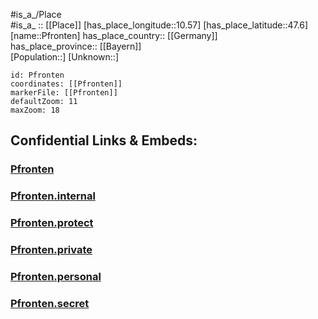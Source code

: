 ﻿---
location: [47.6,10.57] 
mapzoom: [7,12] 
mapmarker: city 
type: City
tags:
- geo/City


SpocWebEntityId: 33347
isDeleted: false
confidential: public

---
#is_a_/Place  
#is_a_ :: [[Place]] 
[has_place_longitude::10.57] 
[has_place_latitude::47.6] 
[name::Pfronten] 
has_place_country:: [[Germany]]  
has_place_province:: [[Bayern]]  
[Population::] 
[Unknown::] 


```leaflet
id: Pfronten
coordinates: [[Pfronten]] 
markerFile: [[Pfronten]] 
defaultZoom: 11 
maxZoom: 18
```


## Confidential Links & Embeds: 

### [Pfronten](/_public/Earth/Continent/Europe/Europe~Central/Germany/Germany~West/Bayern/counties~Bayern/Ostallgäu/cities~Ostallgäu/Pfronten.md) 

### [Pfronten.internal](/_internal/Earth/Continent/Europe/Europe~Central/Germany/Germany~West/Bayern/counties~Bayern/Ostallgäu/cities~Ostallgäu/Pfronten.internal.md) 

### [Pfronten.protect](/_protect/Earth/Continent/Europe/Europe~Central/Germany/Germany~West/Bayern/counties~Bayern/Ostallgäu/cities~Ostallgäu/Pfronten.protect.md) 

### [Pfronten.private](/_private/Earth/Continent/Europe/Europe~Central/Germany/Germany~West/Bayern/counties~Bayern/Ostallgäu/cities~Ostallgäu/Pfronten.private.md) 

### [Pfronten.personal](/_personal/Earth/Continent/Europe/Europe~Central/Germany/Germany~West/Bayern/counties~Bayern/Ostallgäu/cities~Ostallgäu/Pfronten.personal.md) 

### [Pfronten.secret](/_secret/Earth/Continent/Europe/Europe~Central/Germany/Germany~West/Bayern/counties~Bayern/Ostallgäu/cities~Ostallgäu/Pfronten.secret.md) 
